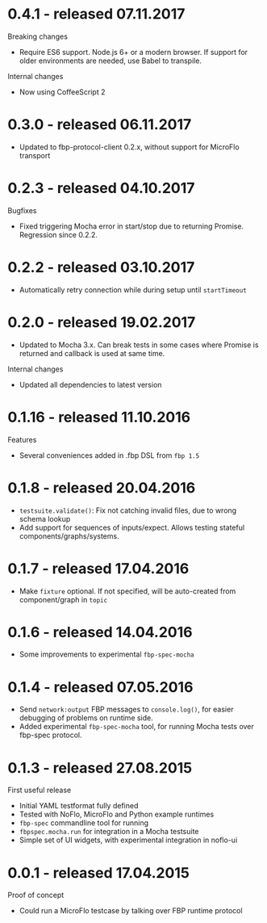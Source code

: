 # 0.4.1 - released 07.11.2017

Breaking changes

* Require ES6 support. Node.js 6+ or a modern browser.
If support for older environments are needed, use Babel to transpile.

Internal changes

* Now using CoffeeScript 2

# 0.3.0 - released 06.11.2017

* Updated to fbp-protocol-client 0.2.x, without support for MicroFlo transport

# 0.2.3 - released 04.10.2017

Bugfixes

* Fixed triggering Mocha error in start/stop due to returning Promise. Regression since 0.2.2.

# 0.2.2 - released 03.10.2017

* Automatically retry connection while during setup until `startTimeout`

# 0.2.0 - released 19.02.2017

* Updated to Mocha 3.x.
Can break tests in some cases where Promise is returned and callback is used at same time.

Internal changes

* Updated all dependencies to latest version

# 0.1.16 - released 11.10.2016

Features

* Several conveniences added in .fbp DSL from `fbp 1.5`

# 0.1.8 - released 20.04.2016

* `testsuite.validate()`: Fix not catching invalid files, due to wrong schema lookup
* Add support for sequences of inputs/expect. Allows testing stateful components/graphs/systems.

# 0.1.7 - released 17.04.2016

* Make `fixture` optional. If not specified, will be auto-created from component/graph in `topic`

# 0.1.6 - released 14.04.2016

* Some improvements to experimental `fbp-spec-mocha`

# 0.1.4 - released 07.05.2016

* Send `network:output` FBP messages to `console.log()`, for easier debugging of problems on runtime side.
* Added experimental `fbp-spec-mocha` tool, for running Mocha tests over fbp-spec protocol.

# 0.1.3 - released 27.08.2015

First useful release

* Initial YAML testformat fully defined
* Tested with NoFlo, MicroFlo and Python example runtimes
* `fbp-spec` commandline tool for running
* `fbpspec.mocha.run` for integration in a Mocha testsuite
* Simple set of UI widgets, with experimental integration in noflo-ui

# 0.0.1 - released 17.04.2015

Proof of concept

* Could run a MicroFlo testcase by talking over FBP runtime protocol
